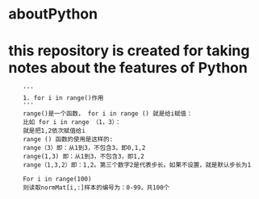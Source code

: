 # aboutPython
# this repository is created for taking notes about the features of Python

        '''
        1. for i in range()作用
        '''
        range()是一个函数， for i in range () 就是给i赋值： 
        比如 for i in range （1，3）： 
        就是把1,2依次赋值给i 
        range () 函数的使用是这样的: 
        range（3）即：从1到3，不包含3，即0,1,2 
        range(1,3) 即：从1到3，不包含3，即1,2 
        range（1,3,2）即：1,2。第三个数字2是代表步长。如果不设置，就是默认步长为1

        For i in range(100) 
        则读取normMat[i,:]样本的编号为：0-99，共100个
